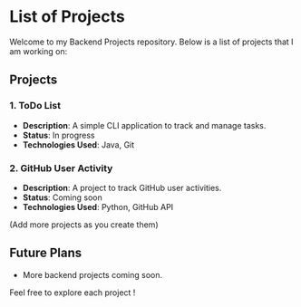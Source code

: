 # List of Projects

Welcome to my Backend Projects repository. Below is a list of projects that I am working on:

## Projects

### 1. ToDo List
- **Description**: A simple CLI application to track and manage tasks.
- **Status**: In progress
- **Technologies Used**: Java, Git

### 2. GitHub User Activity
- **Description**: A project to track GitHub user activities.
- **Status**: Coming soon
- **Technologies Used**: Python, GitHub API

(Add more projects as you create them)

## Future Plans
- More backend projects coming soon.

Feel free to explore each project !
